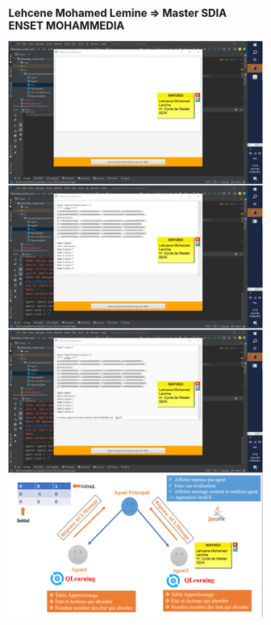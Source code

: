 <h2>Lehcene Mohamed Lemine => Master SDIA ENSET MOHAMMEDIA</h2>
<img src="photo/img01.png">
<img src="photo/img02.png">
<img src="photo/img03.png">
<img src="photo/img05.png">
